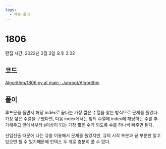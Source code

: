 ```yaml
---
tags:
  - 백준-풀이
---
```

# 1806

편집 시간: 2022년 3월 3일 오후 2:02

## 코드

[Algorithm/1806.py at main · Junroot/Algorithm](https://github.com/Junroot/Algorithm/blob/main/baekjoon/1806.py)

## 풀이

루프문을 돌면서 해당 index로 끝나는 가장 짧은 수열을 찾는 방식으로 문제를 풀었다. 가장 잛은 수열을 구했다면, 다음 index에서는 앞의 수열에 index에 해당하는 수를 추가해주고 앞에서부터 s이상이 되는 가장 짧은 수가 되도록 수를 하나씩 빼주면 된다.

선입선출 때문에 나는 큐를 이용해서 문제를 풀었지만, 큐의 시작 부분과 끝 부분만 알고 있으면 풀 수 있기때문에 인덱스 두 개로 충분히 풀 수 있다.